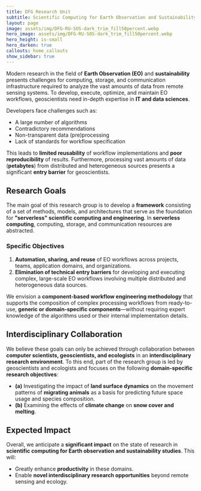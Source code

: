 ```yaml
---
title: DFG Research Unit
subtitle: Scientific Computing for Earth Observation and Sustainability (SOS)
layout: page
image: assets/img/DFG-RU-SOS-dark_trim_fill50percent.webp
hero_image: assets/img/DFG-RU-SOS-dark_trim_fill50percent.webp
hero_height: is-small
hero_darken: true
callouts: home_callouts
show_sidebar: true
---
```


<!-- # Scientific Computing for Earth Observation and Sustainability -->

Modern research in the field of **Earth Observation (EO)** and **sustainability** presents challenges for computing, storage, and communication infrastructure required to analyze the vast amounts of data from remote sensing systems. To develop, execute, optimize, and maintain EO workflows, geoscientists need in-depth expertise in **IT and data sciences**.  

Developers face challenges such as:  
- A large number of algorithms  
- Contradictory recommendations  
- Non-transparent data (pre)processing  
- Lack of standards for workflow specification  

This leads to **limited reusability** of workflow implementations and **poor reproducibility** of results. Furthermore, processing vast amounts of data (**petabytes**) from distributed and heterogeneous sources presents a significant **entry barrier** for geoscientists.  

## Research Goals  

The main goal of this research group is to develop a **framework** consisting of a set of methods, models, and architectures that serve as the foundation for **"serverless" scientific computing and engineering**. In **serverless computing**, computing, storage, and communication resources are abstracted.  

### Specific Objectives  

1. **Automation, sharing, and reuse** of EO workflows across projects, teams, application domains, and organizations.  
2. **Elimination of technical entry barriers** for developing and executing complex, large-scale EO workflows involving multiple distributed and heterogeneous data sources.  

We envision a **component-based workflow engineering methodology** that supports the composition of complex processing workflows from ready-to-use, **generic or domain-specific components**—without requiring expert knowledge of the algorithms used or their internal implementation details.  

## Interdisciplinary Collaboration  

We believe these goals can only be achieved through collaboration between **computer scientists, geoscientists, and ecologists** in an **interdisciplinary research environment**. To this end, part of the research group is led by geoscientists and ecologists and focuses on the following **domain-specific research objectives**:  

- **(a)** Investigating the impact of **land surface dynamics** on the movement patterns of **migrating animals** as a basis for predicting future space usage and species composition.  
- **(b)** Examining the effects of **climate change** on **snow cover and melting**.  

## Expected Impact  

Overall, we anticipate a **significant impact** on the state of research in **scientific computing for Earth observation and sustainability studies**. This will:  
- Greatly enhance **productivity** in these domains.  
- Enable **novel interdisciplinary research opportunities** beyond remote sensing and ecology.  


